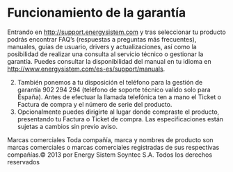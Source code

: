 Funcionamiento de la garantía
==============
Entrando en http://support.energysistem.com y tras seleccionar tu producto podrás encontrar FAQ’s (respuestas a preguntas más frecuentes), manuales, guías de usuario, drivers y actualizaciones, así como la posibilidad de realizar una consulta al servicio técnico o gestionar la garantía.
Puedes consultar la disponibilidad del manual en tu idioma en http://www.energysistem.com/es-es/support/manuals.

2. También ponemos a tu disposición el teléfono para la gestión de garantía 902 294 294 (teléfono de soporte técnico valido solo para España). Antes de efectuar la llamada telefónica ten a mano el Ticket o Factura de compra y el número de serie del producto.
3. Opcionalmente puedes dirigirte al lugar donde compraste el producto, presentando tu Factura o Ticket de compra. Las especificaciones están sujetas a cambios sin previo aviso. 

Marcas comerciales Toda compañía, marca y nombres de producto son marcas comerciales o marcas comerciales registradas de sus respectivas compañías.© 2013 por Energy Sistem Soyntec S.A. Todos los derechos reservados 
